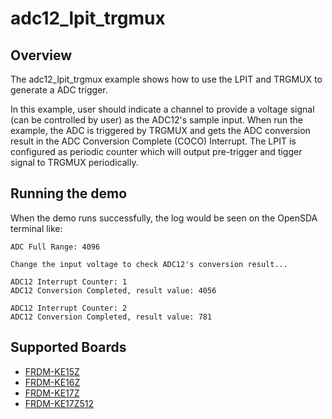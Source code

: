 # adc12_lpit_trgmux

## Overview

The adc12_lpit_trgmux example shows how to use the LPIT and TRGMUX to generate a ADC trigger.

In this example, user should indicate a channel to provide a voltage signal (can be controlled by user) as the ADC12's
sample input. When run the example, the ADC is triggered by TRGMUX and gets the ADC conversion result in the ADC
Conversion Complete (COCO) Interrupt. The LPIT is configured as periodic counter which will output pre-trigger and
tigger signal to TRGMUX periodically.

## Running the demo
When the demo runs successfully, the log would be seen on the OpenSDA terminal like:

~~~~~~~~~~~~~~~~~~~~~~~~~~~~~~~~~~~~~~~~~~~~~~~~~~~~~~~~~~~~
ADC Full Range: 4096

Change the input voltage to check ADC12's conversion result...

ADC12 Interrupt Counter: 1
ADC12 Conversion Completed, result value: 4056

ADC12 Interrupt Counter: 2
ADC12 Conversion Completed, result value: 781
~~~~~~~~~~~~~~~~~~~~~~~~~~~~~~~~~~~~~~~~~~~~~~~~~~~~~~~~~~~~

## Supported Boards
- [FRDM-KE15Z](../../../_boards/frdmke15z/driver_examples/adc12/lpit_trgmux/example_board_readme.md)
- [FRDM-KE16Z](../../../_boards/frdmke16z/driver_examples/adc12/lpit_trgmux/example_board_readme.md)
- [FRDM-KE17Z](../../../_boards/frdmke17z/driver_examples/adc12/lpit_trgmux/example_board_readme.md)
- [FRDM-KE17Z512](../../../_boards/frdmke17z512/driver_examples/adc12/lpit_trgmux/example_board_readme.md)
